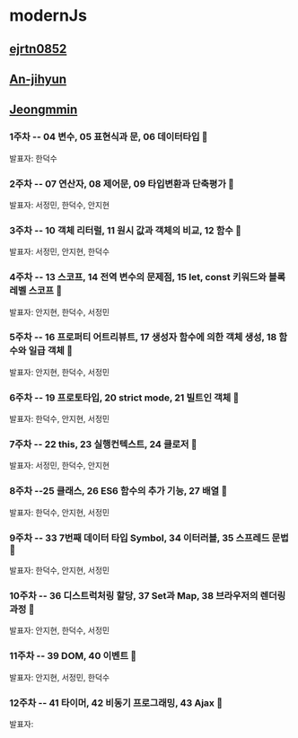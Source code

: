 # modernJs

## [ejrtn0852](https://github.com/ejrtn0852)

## [An-jihyun](https://github.com/An-jihyun)

## [Jeongmmin](https://github.com/Jeongmmin)

### 1주차 -- 04 변수, 05 표현식과 문, 06 데이터타입 🥸
발표자: 한덕수

### 2주차 -- 07 연산자, 08 제어문, 09 타입변환과 단축평가 🥸
발표자: 서정민, 한덕수, 안지현  

### 3주차 -- 10 객체 리터럴, 11 원시 값과 객체의 비교, 12 함수 🫠
발표자: 서정민, 안지현, 한덕수

### 4주차 -- 13 스코프, 14 전역 변수의 문제점, 15 let, const 키워드와 블록 레벨 스코프 🫠
발표자: 안지현, 한덕수, 서정민

### 5주차 -- 16 프로퍼티 어트리뷰트, 17 생성자 함수에 의한 객체 생성, 18 함수와 일급 객체 🫠
발표자: 안지현, 한덕수, 서정민

### 6주차 -- 19 프로토타입, 20 strict mode, 21 빌트인 객체 🫠
발표자: 한덕수, 안지현, 서정민

### 7주차 -- 22 this, 23 실행컨텍스트, 24 클로저 🫠
발표자: 서정민, 한덕수, 안지현

### 8주차 --25 클래스, 26 ES6 함수의 추가 기능, 27 배열 🫠
발표자: 한덕수, 안지현, 서정민

### 9주차 -- 33 7번째 데이터 타입 Symbol, 34 이터러블, 35 스프레드 문법 🫠
발표자: 한덕수, 안지현, 서정민

### 10주차 -- 36 디스트럭처링 할당, 37 Set과 Map, 38 브라우저의 렌더링 과정 🫠
발표자: 안지현, 한덕수, 서정민

### 11주차 -- 39 DOM, 40 이벤트 🫠
발표자: 안지현, 서정민, 한덕수

### 12주차 -- 41 타이머, 42 비동기 프로그래밍, 43 Ajax 🫠
발표자:
